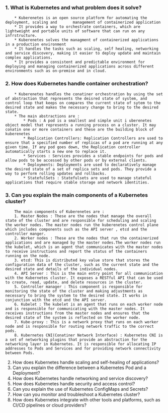 ### 1.  What is Kubernetes and what problem does it solve?
		* Kuberenetes is an open source platform for automating the deployment, scaling and       management of containerized application
		* It provides a way to orchestrate containers, which are lightweight and portable units of software that can run on any infrstructure.
		* Kuberenetes solves the managment of containerized applications in a production environment
		* It handles the tasks such as scaling, self healing, networking and service discovery, making it easier to deploy update and maintain complex applications.
		* It provides a consistent and predictable environment for deploying and managing containerized applications across different environments such as on-premise and in cloud.

### 2.  How does Kubernetes handle container orchestration?
		* Kuberenetes handles the conatiner orchestration by using the set of abstraction that represents the deisred state of system, and  control loop that keeps on compares the current state of sytem to the desired state and makes the necessary change to bring to the desired state.
		* The main abstractions are :
			* Pods : A pod is a smallest and simple unit i uberenetes object model that represents a running process on a cluster. It may conatin one or more containers and these are the building block of kuberenetes 
			* Replication Controllers: Replication Controllers are used to ensure that a specified number of replicas of a pod are running at any given time. If any pod goes down, the Replication controller automatically starts a new one to replace it.
			* Services : Services provides a stable endpoints for pods and allow pods to be accessed by other pods or by external clients.
			* Deployments: Deployments are used to declaratively manage the desired state of a set of replica sets and pods. They provide a way to perform rolling updates and rollbacks.
			* StatefulSets : Statefulsets are used to manage stateful applications that require stable storage and network identities.

### 3.  Can you explain the main components of a Kubernetes cluster?
		The main components of Kuberenetes are :
		1. Master Nodes : These are the nodes that manage the overall state of the cluster and are responsible for scheduling and scaling the worker nodes. The master nodes run the kuberenetes control plane which includes components such as the API server , etcd and the controller manger.
		2. Worker nodes : These are the nodes that run the containerized applications and are managed by the master nodes.The worker nodes run the kubelet, which is an agent that communicates with the master nodes to receive instructions and report the status of the containers running on the node.
		3. etcd: This is distributed key value store that stores the configuration data of the cluster, such as the current state and the desired state and details of the individual nodes.
		4. API Server : This is the main entry point for all communication with the Kubernetes cluster. It exposes a RESTful API that can be used to create, read, update, and delete resources in the cluster.
		5. Controller manager : This component is responsible for monitoring the state of the cluster and making adjustments as necessary to bring the system to the desired state. It works in conjunction with the etcd and the API server.
		6. Kubelet : The kubelet is an agent that runs on each worker node and is responsible for communicating with the master nodes. It receives instructions from the master nodes and ensures that the desired state of the system is reflected on the worker node.
		7. Kube-proxy : This is a network proxy that runs on each worker node and is responsible for routing network traffic to the correct pods.
		8. Kubernetes CNI(Conatiner Network Interface) : Kubernetes CNI is a set of networking plugins that provide an abstraction for the networking layer in Kubernetes. It is responsible for allocating IP addresses to Pods and Services and for providing network connectivity between Pods.


2.  How does Kubernetes handle scaling and self-healing of applications?
3.  Can you explain the difference between a Kubernetes Pod and a Deployment?
4.  How does Kubernetes handle networking and service discovery?
5.  How does Kubernetes handle security and access control?
6.  Can you explain the use of Kubernetes ConfigMaps and Secrets?
7.  How can you monitor and troubleshoot a Kubernetes cluster?
8.  How does Kubernetes integrate with other tools and platforms, such as CI/CD pipelines or cloud providers?